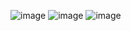 ![image](https://user-images.githubusercontent.com/41282451/171913579-b41608d9-704e-45e4-95f0-f893fe54e56a.png)
![image](https://user-images.githubusercontent.com/41282451/171913744-ce6d5284-d8e8-4a89-b946-84942279b6a3.png)
![image](https://user-images.githubusercontent.com/41282451/171913782-ded1f805-b4ce-4f10-984d-29dac5b7c32b.png)
